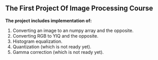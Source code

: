 ## The First Project Of Image Processing Course

**The project includes implementation of:**
1. Converting an image to an numpy array and the opposite.
2. Converting RGB to YIQ and the opposite.
3. Histogram equalization.
4. Quantization (which is not ready yet).
5. Gamma correction (which is not ready yet).
